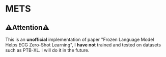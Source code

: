 # METS

## ⚠️Attention⚠️
This is an **unofficial** implementation of paper "Frozen Language Model Helps ECG Zero-Shot Learning", I **have not** trained and tested on datasets such as PTB-XL. I will do it in the future.
